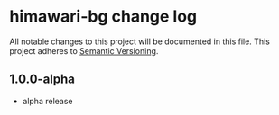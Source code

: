 # himawari-bg change log

All notable changes to this project will be documented in this file.
This project adheres to [Semantic Versioning](http://semver.org/).

## 1.0.0-alpha
* alpha release
